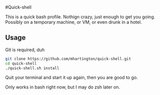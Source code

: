 #Quick-shell

This is a quick bash profile.
Nothign crazy, just enough to get you going.
Possibly on a temporary machine, or VM, or even drunk in a hotel.


## Usage

Git is required, duh

```bash
git clone https://github.com/mhartington/quick-shell.git
cd quick-shell
./quick-shell.sh install
```

Quit your terminal and start it up again, then you are good to go.

Only works in bash right now, but I may do zsh later on.

